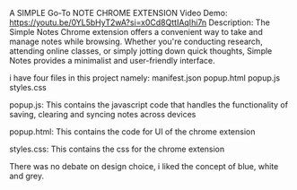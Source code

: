 
 A SIMPLE Go-To NOTE CHROME EXTENSION
  Video Demo: https://youtu.be/0YL5bHyT2wA?si=x0Cd8QttIAqIhi7n
  Description:
The Simple Notes Chrome extension offers a convenient way to take and manage notes while browsing. Whether you're conducting research, attending online classes, or simply jotting down quick thoughts, Simple Notes provides a minimalist and user-friendly interface. 

i have four files in this project namely: 
manifest.json
popup.html
popup.js
styles.css

popup.js: This contains the javascript code that handles the functionality of saving, clearing and syncing notes across devices

popup.html: This contains the code for UI of the chrome extension

styles.css: This contains the css for the chrome extension

There was no debate on design choice, i liked the concept of blue, white and grey.



